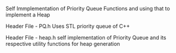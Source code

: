 Self Immplementation of Priority Queue Functions and using that to implement a Heap

Header File - PQ.h
  Uses STL priority queue of C++

Header File - heap.h
  self implementation of Priority Queue and its respective utility functions for heap generation
